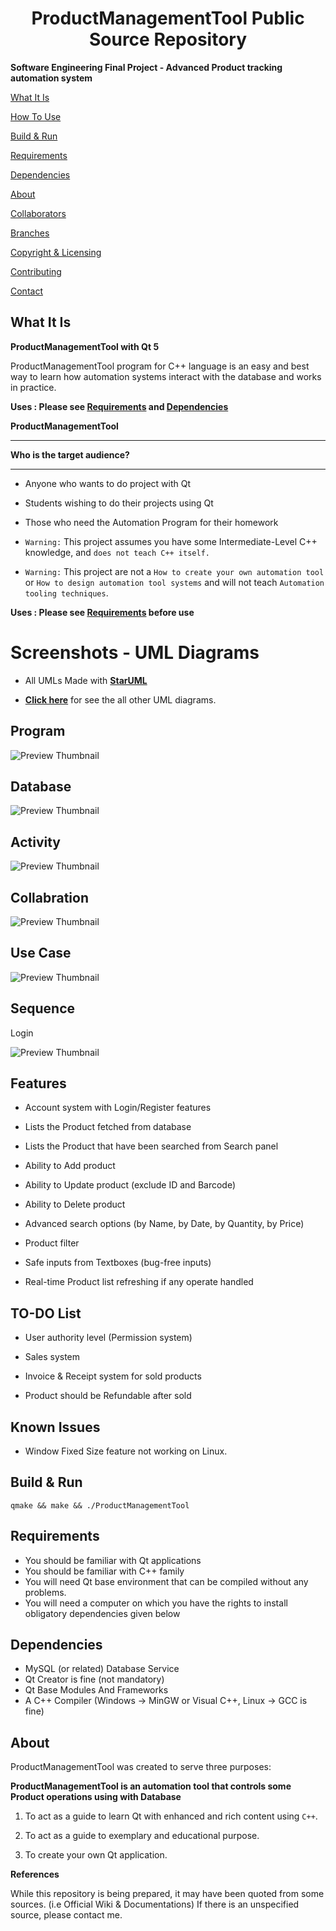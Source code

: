 <h1 align="center">ProductManagementTool Public Source Repository</h1>

**Software Engineering Final Project - Advanced Product tracking automation system**

[What It Is](#what-it-is)

[How To Use](#how-to-use)

[Build & Run](#build-run)

[Requirements](#requirements)

[Dependencies](#dependencies)

[About](#about)  

[Collaborators](#collaborators)  

[Branches](#branches) 

[Copyright & Licensing](#copyright--licensing)  

[Contributing](#contributing)  

[Contact](#contact)

## What It Is

**ProductManagementTool with Qt 5**

ProductManagementTool program for C++ language is an easy and best way to learn how automation systems interact with the database and works in practice.

**Uses : Please see [Requirements](#requirements) and [Dependencies](#dependencies)**

**ProductManagementTool**

---

**Who is the target audience?**

---

* Anyone who wants to do project with Qt

* Students wishing to do their projects using Qt

* Those who need the Automation Program for their homework

* `Warning:` This project assumes you have some Intermediate-Level C++ knowledge, and `does not teach C++ itself.`

* `Warning:` This project are not a `How to create your own automation tool` or `How to design automation tool systems` and will not teach `Automation tooling techniques`.

**Uses : Please see [Requirements](#requirements) before use**

# Screenshots - UML Diagrams

- All UMLs Made with **[StarUML](http://staruml.io)**

- **[Click here](https://github.com/Dentrax/ProductManagementTool/blob/master/diagrams)** for see the all other UML diagrams.

## Program

![Preview Thumbnail](https://raw.githubusercontent.com/Dentrax/ProductManagementTool/master/diagrams/uml/diagram_uml_program.png)

## Database

![Preview Thumbnail](https://raw.githubusercontent.com/Dentrax/ProductManagementTool/master/diagrams/uml/diagram_uml_database.png)

## Activity

![Preview Thumbnail](https://raw.githubusercontent.com/Dentrax/ProductManagementTool/master/diagrams/activity/diagram_activity_general.png)

## Collabration

![Preview Thumbnail](https://raw.githubusercontent.com/Dentrax/ProductManagementTool/master/diagrams/collabration/diagram_collaboration_general.png)

## Use Case

![Preview Thumbnail](https://raw.githubusercontent.com/Dentrax/ProductManagementTool/master/diagrams/usecase/diagram_usecase_general.png)

## Sequence

Login

![Preview Thumbnail](https://raw.githubusercontent.com/Dentrax/ProductManagementTool/master/diagrams/sequence/diagram_sequence_login.png)


## Features

* Account system with Login/Register features

* Lists the Product fetched from database

* Lists the Product that have been searched from Search panel

* Ability to Add product

* Ability to Update product (exclude ID and Barcode)

* Ability to Delete product

* Advanced search options (by Name, by Date, by Quantity, by Price)

* Product filter

* Safe inputs from Textboxes (bug-free inputs)

* Real-time Product list refreshing if any operate handled

## TO-DO List

* User authority level (Permission system)

* Sales system

* Invoice & Receipt system for sold products

* Product should be Refundable after sold

## Known Issues

* Window Fixed Size feature not working on Linux.

## Build & Run

`qmake && make && ./ProductManagementTool`

## Requirements

* You should be familiar with Qt applications
* You should be familiar with C++ family
* You will need Qt base environment that can be compiled without any problems.
* You will need a computer on which you have the rights to install obligatory dependencies given below

## Dependencies

* MySQL (or related) Database Service
* Qt Creator is fine (not mandatory)
* Qt Base Modules And Frameworks
* A C++ Compiler (Windows -> MinGW or Visual C++, Linux -> GCC is fine)

## About

ProductManagementTool was created to serve three purposes:

**ProductManagementTool is an automation tool that controls some Product operations using with Database**

1. To act as a guide to learn Qt with enhanced and rich content using `C++`.

2. To act as a guide to exemplary and educational purpose.

3. To create your own Qt application.


**References**

While this repository is being prepared, it may have been quoted from some sources. (i.e Official Wiki & Documentations)
If there is an unspecified source, please contact me.

